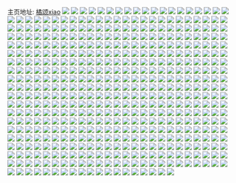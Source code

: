 主页地址: [橘颂xiao](https://weibo.com/u/1748708812) 
![](https://wx4.sinaimg.cn/mw2000/683b2dccly1gr0gmx60f4j21491zkkjn.jpg) 
![](https://wx4.sinaimg.cn/mw2000/683b2dccly1gr0gmvuzfcj21o02you0y.jpg) 
![](https://wx4.sinaimg.cn/mw2000/683b2dccly1gqw006yfmtj22c0340x6t.jpg) 
![](https://wx4.sinaimg.cn/mw2000/001Ulp2Qly1gqw009lqlcj62c03407wi02.jpg) 
![](https://wx4.sinaimg.cn/mw2000/683b2dccly1gqw008lvnvj23402c0000.jpg) 
![](https://wx4.sinaimg.cn/mw2000/683b2dccly1gqw00dnrx7j22c0340x6p.jpg) 
![](https://wx4.sinaimg.cn/mw2000/683b2dccly1gqw00bigsoj22c0340kjn.jpg) 
![](https://wx4.sinaimg.cn/mw2000/683b2dccly1gqw00fbdkvj22c0340x6q.jpg) 
![](https://wx4.sinaimg.cn/mw2000/683b2dccly1gqw00j32ksj21o02yo4qx.jpg) 
![](https://wx4.sinaimg.cn/mw2000/001Ulp2Qly1gqw00kq65hj62c0340npd02.jpg) 
![](https://wx4.sinaimg.cn/mw2000/001Ulp2Qly1gqw005c9hyj62c03404qs02.jpg) 
![](https://wx4.sinaimg.cn/mw2000/683b2dccly1gqtnwzva0fj22c0340qv7.jpg) 
![](https://wx4.sinaimg.cn/mw2000/683b2dccly1gqtnx3mmzlj22c035nnpf.jpg) 
![](https://wx4.sinaimg.cn/mw2000/683b2dccly1gqscuy91nvj22c0340kjn.jpg) 
![](https://wx4.sinaimg.cn/mw2000/683b2dccly1gqscuzjay6j22c0340npf.jpg) 
![](https://wx4.sinaimg.cn/mw2000/683b2dccly1gqscv137mdj22c03401l0.jpg) 
![](https://wx4.sinaimg.cn/mw2000/683b2dccly1gqscv30hhjj22c0340kjo.jpg) 
![](https://wx4.sinaimg.cn/mw2000/683b2dccly1gqnx38sm27j22c03401l1.jpg) 
![](https://wx4.sinaimg.cn/mw2000/683b2dccly1gqnx3a2wphj22c0340qv6.jpg) 
![](https://wx4.sinaimg.cn/mw2000/683b2dccly1gqnx3d6t2gj22c0340nph.jpg) 
![](https://wx4.sinaimg.cn/mw2000/683b2dccly1gqnx368bswj22c0340qv5.jpg) 
![](https://wx4.sinaimg.cn/mw2000/683b2dccly1gqmcnku25uj22c03404qr.jpg) 
![](https://wx4.sinaimg.cn/mw2000/683b2dccly1gqmcnlu1y5j22c0340qv7.jpg) 
![](https://wx4.sinaimg.cn/mw2000/683b2dccly1gqmcnn053uj22c03401l0.jpg) 
![](https://wx4.sinaimg.cn/mw2000/683b2dccly1gqmcnivrdgj22a0340hdv.jpg) 
![](https://wx4.sinaimg.cn/mw2000/683b2dccly1gql71gzi3nj22c0340qv8.jpg) 
![](https://wx4.sinaimg.cn/mw2000/683b2dccly1gql71iauqhj22c0340u10.jpg) 
![](https://wx4.sinaimg.cn/mw2000/683b2dccly1gql71kybuhj20u01hcb2a.jpg) 
![](https://wx4.sinaimg.cn/mw2000/683b2dccly1gqkar1hmn0j22c0367npf.jpg) 
![](https://wx4.sinaimg.cn/mw2000/683b2dccly1gqkar2naxgj22c0340b2b.jpg) 
![](https://wx4.sinaimg.cn/mw2000/683b2dccly1gqkar6q8btj22c03401l0.jpg) 
![](https://wx4.sinaimg.cn/mw2000/683b2dccly1gqk7aimgdqj22c0340hdv.jpg) 
![](https://wx4.sinaimg.cn/mw2000/683b2dccly1gq674lm140j22c03404qs.jpg) 
![](https://wx4.sinaimg.cn/mw2000/683b2dccly1gq674izscpj22c0340x6s.jpg) 
![](https://wx4.sinaimg.cn/mw2000/683b2dccly1gq49qnpgcij22c03404qr.jpg) 
![](https://wx4.sinaimg.cn/mw2000/683b2dccly1gq49qp0w36j22c0340npe.jpg) 
![](https://wx4.sinaimg.cn/mw2000/683b2dccly1gq49qsacx2j23402c0x6p.jpg) 
![](https://wx4.sinaimg.cn/mw2000/683b2dccly1gq49qub87aj23402c04qp.jpg) 
![](https://wx4.sinaimg.cn/mw2000/683b2dccly1gq49qq65jij23402c04qq.jpg) 
![](https://wx4.sinaimg.cn/mw2000/683b2dccly1gq49qwfo0gj22c0340u0y.jpg) 
![](https://wx4.sinaimg.cn/mw2000/683b2dccly1gq49qy0433j22c03401kz.jpg) 
![](https://wx4.sinaimg.cn/mw2000/683b2dccly1gq49qz6p6pj22c0340b2b.jpg) 
![](https://wx4.sinaimg.cn/mw2000/683b2dccly1gq49r06511j22c0340b29.jpg) 
![](https://wx4.sinaimg.cn/mw2000/683b2dccly1gpzak3mzkxj23402c0b2a.jpg) 
![](https://wx4.sinaimg.cn/mw2000/683b2dccly1gpzajlzsuuj22c03407wi.jpg) 
![](https://wx4.sinaimg.cn/mw2000/683b2dccly1gpzajq8o0nj22c0340npe.jpg) 
![](https://wx4.sinaimg.cn/mw2000/683b2dccly1gpzajr87uvj23402c0qv5.jpg) 
![](https://wx4.sinaimg.cn/mw2000/683b2dccly1gpzajtd8mhj22c0340b2b.jpg) 
![](https://wx4.sinaimg.cn/mw2000/683b2dccly1gpzajuz62zj23402c0e81.jpg) 
![](https://wx4.sinaimg.cn/mw2000/683b2dccly1gpyhsjeivnj20zk1bedoq.jpg) 
![](https://wx4.sinaimg.cn/mw2000/683b2dccly1gpyhskvacoj20zo1rf7wj.jpg) 
![](https://wx4.sinaimg.cn/mw2000/683b2dccly1gpyhsmwau1j21491zk1l0.jpg) 
![](https://wx4.sinaimg.cn/mw2000/683b2dccly1gpva4wt4x7j21ho1zke84.jpg) 
![](https://wx4.sinaimg.cn/mw2000/683b2dccly1gpva4zfvo2j21ho1zke84.jpg) 
![](https://wx4.sinaimg.cn/mw2000/683b2dccly1gpva50tevnj21hn1zk4qs.jpg) 
![](https://wx4.sinaimg.cn/mw2000/683b2dccly1gpva4v2gvij21o02you15.jpg) 
![](https://wx4.sinaimg.cn/mw2000/683b2dccly1gpva54ue3wj22c03407wj.jpg) 
![](https://wx4.sinaimg.cn/mw2000/683b2dccly1gpva57zyupj22802yox6s.jpg) 
![](https://wx4.sinaimg.cn/mw2000/683b2dccly1gpv5ie6l75j23402c0e81.jpg) 
![](https://wx4.sinaimg.cn/mw2000/683b2dccly1gpv5ig5ps0j23402c0qv5.jpg) 
![](https://wx4.sinaimg.cn/mw2000/683b2dccly1gpv5id7lpjj22c0340e82.jpg) 
![](https://wx4.sinaimg.cn/mw2000/683b2dccly1gpv5iib4k7j23402c0b29.jpg) 
![](https://wx4.sinaimg.cn/mw2000/683b2dccly1gpv5iltkkpj23402c07wi.jpg) 
![](https://wx4.sinaimg.cn/mw2000/683b2dccly1gpv5inw9d6j23402c04qp.jpg) 
![](https://wx4.sinaimg.cn/mw2000/683b2dccly1gpv5iqf4nsj21491zke84.jpg) 
![](https://wx4.sinaimg.cn/mw2000/683b2dccly1gpv5isxjdaj20zo1rfu0y.jpg) 
![](https://wx4.sinaimg.cn/mw2000/683b2dccly1gpv5itzg0yj22c0340kjl.jpg) 
![](https://wx4.sinaimg.cn/mw2000/683b2dccly1gpsqsydqxyj22c0340e82.jpg) 
![](https://wx4.sinaimg.cn/mw2000/683b2dccly1gpsqsx7wmgj22c0340b2a.jpg) 
![](https://wx4.sinaimg.cn/mw2000/683b2dccly1gpsqt063b9j22c0340qv6.jpg) 
![](https://wx4.sinaimg.cn/mw2000/683b2dccly1gpsqt18jufj22c0340hdu.jpg) 
![](https://wx4.sinaimg.cn/mw2000/683b2dccly1gpsqt2uhyzj22c0340qv6.jpg) 
![](https://wx4.sinaimg.cn/mw2000/683b2dccly1gpsqt3uw9tj22c0340kjl.jpg) 
![](https://wx4.sinaimg.cn/mw2000/683b2dccly1gpntdz7gtgj213u0tukjl.jpg) 
![](https://wx4.sinaimg.cn/mw2000/683b2dccly1gpntdsrfpvj20mi0u04qp.jpg) 
![](https://wx4.sinaimg.cn/mw2000/683b2dccly1gpntdvq2yrj22c0340x6q.jpg) 
![](https://wx4.sinaimg.cn/mw2000/683b2dccly1gplsl4zejqj22c0340u0x.jpg) 
![](https://wx4.sinaimg.cn/mw2000/683b2dccly1gplslbfhpbj22c03404qq.jpg) 
![](https://wx4.sinaimg.cn/mw2000/683b2dccly1gplsl5ssr8j22c0340e83.jpg) 
![](https://wx4.sinaimg.cn/mw2000/683b2dccly1gplsl7v6i0j22c0340npe.jpg) 
![](https://wx4.sinaimg.cn/mw2000/683b2dccly1gplsm5i115j20mi0u07wh.jpg) 
![](https://wx4.sinaimg.cn/mw2000/683b2dccly1gplslnnlqij21ho1zkx6s.jpg) 
![](https://wx4.sinaimg.cn/mw2000/683b2dccly1gpjpmuj3wdj21hn1zknpg.jpg) 
![](https://wx4.sinaimg.cn/mw2000/683b2dccly1gpjpmvulr9j22c03401ky.jpg) 
![](https://wx4.sinaimg.cn/mw2000/683b2dccly1gpjpmraa6bj22c0340x6p.jpg) 
![](https://wx4.sinaimg.cn/mw2000/683b2dccly1gpjpmwu61yj22c03404qq.jpg) 
![](https://wx4.sinaimg.cn/mw2000/683b2dccly1gpjpmxkoj4j22c0340u0x.jpg) 
![](https://wx4.sinaimg.cn/mw2000/683b2dccly1gpbivulylsj21zk1hob29.jpg) 
![](https://wx4.sinaimg.cn/mw2000/683b2dccly1gpbivvtky3j23402c0e84.jpg) 
![](https://wx4.sinaimg.cn/mw2000/683b2dccly1gpbivwuvazj229i340npe.jpg) 
![](https://wx4.sinaimg.cn/mw2000/683b2dccly1gpbivym0yyj22bz2ojhdu.jpg) 
![](https://wx4.sinaimg.cn/mw2000/683b2dccly1gpbivzrn36j23402c0e81.jpg) 
![](https://wx4.sinaimg.cn/mw2000/683b2dccly1gpbivu4gn0j21hm1r21l0.jpg) 
![](https://wx4.sinaimg.cn/mw2000/683b2dccly1gp7wcphnfwj23402c01ky.jpg) 
![](https://wx4.sinaimg.cn/mw2000/683b2dccly1gp6w6acnlcj22c03401kz.jpg) 
![](https://wx4.sinaimg.cn/mw2000/683b2dccly1gp6w6d6h3yj23402c0u0x.jpg) 
![](https://wx4.sinaimg.cn/mw2000/683b2dccly1gp6w6imdgnj22c03407wj.jpg) 
![](https://wx4.sinaimg.cn/mw2000/683b2dccly1gp5wck11acj22yo2801la.jpg) 
![](https://wx4.sinaimg.cn/mw2000/683b2dccly1gp5weuy5noj22c0340b29.jpg) 
![](https://wx4.sinaimg.cn/mw2000/683b2dccly1gp5wezqoqyj22yo280npn.jpg) 
![](https://wx4.sinaimg.cn/mw2000/683b2dccly1gp29apzxk7j22c02viu0z.jpg) 
![](https://wx4.sinaimg.cn/mw2000/683b2dccly1gp29asueahj21hn1oq1l0.jpg) 
![](https://wx4.sinaimg.cn/mw2000/683b2dccly1gp29aw853bj21hn1zkkjo.jpg) 
![](https://wx4.sinaimg.cn/mw2000/683b2dccly1gp29axla66j22c0340hdw.jpg) 
![](https://wx4.sinaimg.cn/mw2000/683b2dccly1gp29az56clj23402c0hdw.jpg) 
![](https://wx4.sinaimg.cn/mw2000/683b2dccly1gp29b12afvj21hn1zkhdx.jpg) 
![](https://wx4.sinaimg.cn/mw2000/683b2dccly1goysq71glxj21hn1zkkjo.jpg) 
![](https://wx4.sinaimg.cn/mw2000/683b2dccly1goysq8amyxj22c0340qv6.jpg) 
![](https://wx4.sinaimg.cn/mw2000/683b2dccly1goysqa6mv3j23402c0npd.jpg) 
![](https://wx4.sinaimg.cn/mw2000/683b2dccly1goysqclho0j23402c0b29.jpg) 
![](https://wx4.sinaimg.cn/mw2000/683b2dccly1goxpoo7ncqj23402c04qq.jpg) 
![](https://wx4.sinaimg.cn/mw2000/683b2dccly1goxposlgxtj22c03404qq.jpg) 
![](https://wx4.sinaimg.cn/mw2000/683b2dccly1goxpowp54vj22c03404qq.jpg) 
![](https://wx4.sinaimg.cn/mw2000/683b2dccly1goxpp2t8dtj233z2bz1ky.jpg) 
![](https://wx4.sinaimg.cn/mw2000/683b2dccly1gow4g8l7vwj22c0340e82.jpg) 
![](https://wx4.sinaimg.cn/mw2000/683b2dccly1gow4g9vkj9j22c03401kz.jpg) 
![](https://wx4.sinaimg.cn/mw2000/683b2dccly1gow4gb7ni8j22c03404qr.jpg) 
![](https://wx4.sinaimg.cn/mw2000/683b2dccly1gotzx76t1kj22c0340b2b.jpg) 
![](https://wx4.sinaimg.cn/mw2000/683b2dccly1gotzx8x4gij22c0340qv8.jpg) 
![](https://wx4.sinaimg.cn/mw2000/683b2dccly1gotzxhm03mj22c0340u0z.jpg) 
![](https://wx4.sinaimg.cn/mw2000/683b2dccly1gotzxg5w8mj22c0340b2b.jpg) 
![](https://wx4.sinaimg.cn/mw2000/683b2dccly1gotzxerzz5j22c03404qs.jpg) 
![](https://wx4.sinaimg.cn/mw2000/683b2dccly1gotzxae15nj22c03401l0.jpg) 
![](https://wx4.sinaimg.cn/mw2000/683b2dccly1gotzxcg44mj22c03407wk.jpg) 
![](https://wx4.sinaimg.cn/mw2000/683b2dccly1gosz2o5kzzj22c03404qr.jpg) 
![](https://wx4.sinaimg.cn/mw2000/683b2dccly1gosz2mvaiij22c03404qr.jpg) 
![](https://wx4.sinaimg.cn/mw2000/683b2dccly1gosz2qaam8j22c0340b2b.jpg) 
![](https://wx4.sinaimg.cn/mw2000/683b2dccly1gosz2rv5skj22c03407wj.jpg) 
![](https://wx4.sinaimg.cn/mw2000/683b2dccly1gosz2t7smnj22c03407wj.jpg) 
![](https://wx4.sinaimg.cn/mw2000/683b2dccly1gosz2uil98j22c0340b2b.jpg) 
![](https://wx4.sinaimg.cn/mw2000/683b2dccly1gorr0tvsbaj21hn1zkhdx.jpg) 
![](https://wx4.sinaimg.cn/mw2000/683b2dccly1gorr0hevuoj22c03404qt.jpg) 
![](https://wx4.sinaimg.cn/mw2000/683b2dccly1gorr0itzywj20mi0u01kx.jpg) 
![](https://wx4.sinaimg.cn/mw2000/683b2dccly1goro4eq08uj23402c01ky.jpg) 
![](https://wx4.sinaimg.cn/mw2000/683b2dccly1goqe52l1wrj22c03407wh.jpg) 
![](https://wx4.sinaimg.cn/mw2000/683b2dccly1goqe54ghf1j22c0340e81.jpg) 
![](https://wx4.sinaimg.cn/mw2000/683b2dccly1goqe56gbptj22c0340b29.jpg) 
![](https://wx4.sinaimg.cn/mw2000/683b2dccly1goq4r35fqbj22c03407wj.jpg) 
![](https://wx4.sinaimg.cn/mw2000/683b2dccly1goq4vjzt4pj22yo280kjv.jpg) 
![](https://wx4.sinaimg.cn/mw2000/683b2dccly1goo6t2d4s4j22c0340npf.jpg) 
![](https://wx4.sinaimg.cn/mw2000/683b2dccly1goo6t44jvaj22c03407wk.jpg) 
![](https://wx4.sinaimg.cn/mw2000/683b2dccly1goo6t0x84rj22c0340npf.jpg) 
![](https://wx4.sinaimg.cn/mw2000/683b2dccly1goluhcg00aj22c03401ky.jpg) 
![](https://wx4.sinaimg.cn/mw2000/683b2dccly1goluhe2729j22c0340x6p.jpg) 
![](https://wx4.sinaimg.cn/mw2000/683b2dccly1goluhf0oxlj22c0340qv5.jpg) 
![](https://wx4.sinaimg.cn/mw2000/683b2dccly1goluhhneprj22bz33zx6p.jpg) 
![](https://wx4.sinaimg.cn/mw2000/683b2dccly1goluhimbchj22c0340x6p.jpg) 
![](https://wx4.sinaimg.cn/mw2000/683b2dccly1goluj3vszij22c0340b2a.jpg) 
![](https://wx4.sinaimg.cn/mw2000/683b2dccgy1gokdv7ggo4j22c0340b2c.jpg) 
![](https://wx4.sinaimg.cn/mw2000/683b2dccgy1gokdw2ns7pj22c03401l0.jpg) 
![](https://wx4.sinaimg.cn/mw2000/683b2dccgy1gokd0e53nqj22c0340npe.jpg) 
![](https://wx4.sinaimg.cn/mw2000/683b2dccly1gojfjsvv5zj20u0140ahh.jpg) 
![](https://wx4.sinaimg.cn/mw2000/683b2dccly1gojfjne31tj21400u0127.jpg) 
![](https://wx4.sinaimg.cn/mw2000/683b2dccly1gojfjml1h0j21400u0wli.jpg) 
![](https://wx4.sinaimg.cn/mw2000/683b2dccly1gojfjoeex4j20u0140qdm.jpg) 
![](https://wx4.sinaimg.cn/mw2000/683b2dccly1gojfjpmanqj21400u0wkq.jpg) 
![](https://wx4.sinaimg.cn/mw2000/683b2dccly1gojfjs7grfj21400u0dvz.jpg) 
![](https://wx4.sinaimg.cn/mw2000/683b2dccly1goilfahj9ij22c0340e85.jpg) 
![](https://wx4.sinaimg.cn/mw2000/683b2dccly1goihfjvunzj21400u0gwr.jpg) 
![](https://wx4.sinaimg.cn/mw2000/683b2dccly1goihfipx23j20u0140doa.jpg) 
![](https://wx4.sinaimg.cn/mw2000/683b2dccly1goihfgmxmyj20u01407hm.jpg) 
![](https://wx4.sinaimg.cn/mw2000/683b2dccly1goihfhzou4j20u0140125.jpg) 
![](https://wx4.sinaimg.cn/mw2000/683b2dccly1goihff7mj7j20u0140gs2.jpg) 
![](https://wx4.sinaimg.cn/mw2000/683b2dccly1goihfkpbf6j20u0140wld.jpg) 
![](https://wx4.sinaimg.cn/mw2000/683b2dccly1gohasitvrkj22c03407wj.jpg) 
![](https://wx4.sinaimg.cn/mw2000/683b2dccly1gogdxtt4qhj22802yonpm.jpg) 
![](https://wx4.sinaimg.cn/mw2000/683b2dccly1gogdxyiyodj22802yo1l7.jpg) 
![](https://wx4.sinaimg.cn/mw2000/683b2dccly1gogdy1crzcj22802yo7wr.jpg) 
![](https://wx4.sinaimg.cn/mw2000/683b2dccly1godya2gjp0j233z2bzx6p.jpg) 
![](https://wx4.sinaimg.cn/mw2000/683b2dccly1gocse3pycgj23402c01l0.jpg) 
![](https://wx4.sinaimg.cn/mw2000/683b2dccly1gocse0u90vj22c03407wj.jpg) 
![](https://wx4.sinaimg.cn/mw2000/683b2dccly1goclwswwxvj20u0140dst.jpg) 
![](https://wx4.sinaimg.cn/mw2000/683b2dccly1goclws23z7j21400u0aoe.jpg) 
![](https://wx4.sinaimg.cn/mw2000/683b2dccly1gob3jiph4lj21hn1zku10.jpg) 
![](https://wx4.sinaimg.cn/mw2000/683b2dccly1gob3jno4gwj21hn1zkx6s.jpg) 
![](https://wx4.sinaimg.cn/mw2000/683b2dccly1gob3jlg9i1j21zk1hnkjp.jpg) 
![](https://wx4.sinaimg.cn/mw2000/683b2dccly1goa3ya5qbfj20zo2561kx.jpg) 
![](https://wx4.sinaimg.cn/mw2000/683b2dccly1goa3zoj860j22c03407wi.jpg) 
![](https://wx4.sinaimg.cn/mw2000/683b2dccly1go9ega2wdbj23402c0u0x.jpg) 
![](https://wx4.sinaimg.cn/mw2000/683b2dccly1go8xceesv6j20zo256wl9.jpg) 
![](https://wx4.sinaimg.cn/mw2000/683b2dccly1go8xce61knj20zo256e1r.jpg) 
![](https://wx4.sinaimg.cn/mw2000/683b2dccly1go83pbbftkj22c03407wk.jpg) 
![](https://wx4.sinaimg.cn/mw2000/683b2dccly1go83pcmoxcj22c0340b2b.jpg) 
![](https://wx4.sinaimg.cn/mw2000/683b2dccly1go83pdfdyaj22c03401ky.jpg) 
![](https://wx4.sinaimg.cn/mw2000/683b2dccly1go83pfbmxnj23402c0kjl.jpg) 
![](https://wx4.sinaimg.cn/mw2000/683b2dccly1go70wbdutqj22c03407wj.jpg) 
![](https://wx4.sinaimg.cn/mw2000/683b2dccly1go70w9mhkzj22c0340b2b.jpg) 
![](https://wx4.sinaimg.cn/mw2000/683b2dccly1go70wd9b7ej22c03407wj.jpg) 
![](https://wx4.sinaimg.cn/mw2000/683b2dccly1go70wez8rzj22c03407wj.jpg) 
![](https://wx4.sinaimg.cn/mw2000/683b2dccly1go70wgaaruj22c03404qr.jpg) 
![](https://wx4.sinaimg.cn/mw2000/683b2dccly1go6n2vkhhbj20zo1bkhdu.jpg) 
![](https://wx4.sinaimg.cn/mw2000/683b2dccly1go6n2utazij20zo1bkhdu.jpg) 
![](https://wx4.sinaimg.cn/mw2000/683b2dccly1go6n2wiyhyj20zo1bke82.jpg) 
![](https://wx4.sinaimg.cn/mw2000/683b2dccly1go4py5cbw3j23402c0npd.jpg) 
![](https://wx4.sinaimg.cn/mw2000/683b2dccly1go4py35ivej233y2by1ky.jpg) 
![](https://wx4.sinaimg.cn/mw2000/683b2dccly1go4py75h21j233z2bz7wh.jpg) 
![](https://wx4.sinaimg.cn/mw2000/683b2dccly1go4pyblep0j23402c07wi.jpg) 
![](https://wx4.sinaimg.cn/mw2000/683b2dccly1go45if0h3pj22c03401ge.jpg) 
![](https://wx4.sinaimg.cn/mw2000/683b2dccly1go34r7wa50j22c0340e84.jpg) 
![](https://wx4.sinaimg.cn/mw2000/683b2dccly1go34qz1k0pj22c0340u0z.jpg) 
![](https://wx4.sinaimg.cn/mw2000/683b2dccly1go34rcazobj22c0340e84.jpg) 
![](https://wx4.sinaimg.cn/mw2000/683b2dccly1go34rewiqbj22c03407wk.jpg) 
![](https://wx4.sinaimg.cn/mw2000/683b2dccly1go0wgz2g8gj22c0340x6p.jpg) 
![](https://wx4.sinaimg.cn/mw2000/683b2dccly1go0wh1kd7pj22c03401ky.jpg) 
![](https://wx4.sinaimg.cn/mw2000/683b2dccly1go0wh2txq2j22c0340kjm.jpg) 
![](https://wx4.sinaimg.cn/mw2000/683b2dccly1go0wh40txdj22c03407wi.jpg) 
![](https://wx4.sinaimg.cn/mw2000/683b2dccly1go0wh0ded2j22c0340kjm.jpg) 
![](https://wx4.sinaimg.cn/mw2000/683b2dccly1go0wh55txbj22c0340hdu.jpg) 
![](https://wx4.sinaimg.cn/mw2000/683b2dccly1go0wh6ciynj22c0340b2a.jpg) 
![](https://wx4.sinaimg.cn/mw2000/683b2dccly1go0wh79w0fj22c0340x6p.jpg) 
![](https://wx4.sinaimg.cn/mw2000/683b2dccly1go0wh89vbhj22c0340x6p.jpg) 
![](https://wx4.sinaimg.cn/mw2000/683b2dccly1go0rkrevvaj22yo280b2j.jpg) 
![](https://wx4.sinaimg.cn/mw2000/683b2dccly1go0rksqmaij23402c0npd.jpg) 
![](https://wx4.sinaimg.cn/mw2000/683b2dccly1gnyfjidkpjj20zo1blb2a.jpg) 
![](https://wx4.sinaimg.cn/mw2000/683b2dccly1gnyfjkz6bnj22c03404qs.jpg) 
![](https://wx4.sinaimg.cn/mw2000/683b2dccly1gnyfjgenv2j22c0340x6r.jpg) 
![](https://wx4.sinaimg.cn/mw2000/683b2dccly1gnxd4pzfwbj22c0340u0z.jpg) 
![](https://wx4.sinaimg.cn/mw2000/683b2dccly1gnxd4refdwj22c0340e83.jpg) 
![](https://wx4.sinaimg.cn/mw2000/683b2dccly1gnxd4twazuj22c0340x6r.jpg) 
![](https://wx4.sinaimg.cn/mw2000/683b2dccly1gnxd4vrpq3j22c0340npf.jpg) 
![](https://wx4.sinaimg.cn/mw2000/683b2dccly1gnxd4ol50kj22c0340u0z.jpg) 
![](https://wx4.sinaimg.cn/mw2000/683b2dccly1gnxd4xodivj22c0340b2c.jpg) 
![](https://wx4.sinaimg.cn/mw2000/683b2dccly1gnhgbzqnynj20zo256hdy.jpg) 
![](https://wx4.sinaimg.cn/mw2000/683b2dccly1gnhbmifsl5j22c0340e82.jpg) 
![](https://wx4.sinaimg.cn/mw2000/683b2dccly1gnhbmlok40j22c03401kz.jpg) 
![](https://wx4.sinaimg.cn/mw2000/683b2dccly1gn8hf8yqr8j22ao328nph.jpg) 
![](https://wx4.sinaimg.cn/mw2000/683b2dccly1gn2on17r4dj21400u01kx.jpg) 
![](https://wx4.sinaimg.cn/mw2000/683b2dccly1gmwv6xzbqsj22yo280x6z.jpg) 
![](https://wx4.sinaimg.cn/mw2000/683b2dccly1gmwopicmjfj22c03401l0.jpg) 
![](https://wx4.sinaimg.cn/mw2000/683b2dccly1gmpoud6nblj22c0340u0y.jpg) 
![](https://wx4.sinaimg.cn/mw2000/683b2dccly1gmm8liqqi7j22802yoe8a.jpg) 
![](https://wx4.sinaimg.cn/mw2000/683b2dccly1gmm8le6rgmj22802yo4qy.jpg) 
![](https://wx4.sinaimg.cn/mw2000/683b2dccly1gmlydrvurnj233z2bz1ky.jpg) 
![](https://wx4.sinaimg.cn/mw2000/683b2dccly1gmlyep99nlj22yo280he3.jpg) 
![](https://wx4.sinaimg.cn/mw2000/683b2dccly1gmjw0eu7nsj21hn1zknph.jpg) 
![](https://wx4.sinaimg.cn/mw2000/683b2dccly1gmjw0cwdv0j21hn1zkqv9.jpg) 
![](https://wx4.sinaimg.cn/mw2000/683b2dccly1gmjw0gw3qbj21hn1zk1l2.jpg) 
![](https://wx4.sinaimg.cn/mw2000/683b2dccly1gmjw0jcsgnj21hn1zk7wm.jpg) 
![](https://wx4.sinaimg.cn/mw2000/683b2dccly1gmikoi3kx1j22c0340qv5.jpg) 
![](https://wx4.sinaimg.cn/mw2000/683b2dccly1gmikokqopfj22c0340kjl.jpg) 
![](https://wx4.sinaimg.cn/mw2000/683b2dccly1gmikomoiohj22c0340npd.jpg) 
![](https://wx4.sinaimg.cn/mw2000/683b2dccly1gmikooq7c0j22c0340kjl.jpg) 
![](https://wx4.sinaimg.cn/mw2000/683b2dccly1gmh70wapq3j23402c0b2b.jpg) 
![](https://wx4.sinaimg.cn/mw2000/683b2dccly1gmh70y4d2sj22c0340kjn.jpg) 
![](https://wx4.sinaimg.cn/mw2000/683b2dccly1gmh7103f86j22c0340u0z.jpg) 
![](https://wx4.sinaimg.cn/mw2000/683b2dccly1gmh713krl6j23402c0u0z.jpg) 
![](https://wx4.sinaimg.cn/mw2000/683b2dccly1gmh714z6g0j23402c0kjm.jpg) 
![](https://wx4.sinaimg.cn/mw2000/683b2dccly1gmh719cmxzj23402c0qv6.jpg) 
![](https://wx4.sinaimg.cn/mw2000/683b2dccly1gmg0cd88udj22c03404qs.jpg) 
![](https://wx4.sinaimg.cn/mw2000/683b2dccly1gmg0cqwjdpj22c0340kjo.jpg) 
![](https://wx4.sinaimg.cn/mw2000/683b2dccly1gmg0dmnsxhj22c0340kjn.jpg) 
![](https://wx4.sinaimg.cn/mw2000/683b2dccly1gmg0dpktsrj23402c0qv5.jpg) 
![](https://wx4.sinaimg.cn/mw2000/683b2dccly1gmg0drm5b6j233z2bz1ky.jpg) 
![](https://wx4.sinaimg.cn/mw2000/683b2dccly1gmg0di4sw1j233y2byu0x.jpg) 
![](https://wx4.sinaimg.cn/mw2000/683b2dccly1gmbsi9u7xgj22c0340hdv.jpg) 
![](https://wx4.sinaimg.cn/mw2000/683b2dccly1gmbsibhchbj22c0340hdv.jpg) 
![](https://wx4.sinaimg.cn/mw2000/683b2dccly1gmbsicuwygj22c0340e83.jpg) 
![](https://wx4.sinaimg.cn/mw2000/683b2dccly1gm9r7yki1lj22c0340hdw.jpg) 
![](https://wx4.sinaimg.cn/mw2000/683b2dccly1gm9r80ssvqj22c0340e84.jpg) 
![](https://wx4.sinaimg.cn/mw2000/683b2dccly1gm9r82fgksj22c0340hdw.jpg) 
![](https://wx4.sinaimg.cn/mw2000/683b2dccly1gm9r854j1oj22c03407wk.jpg) 
![](https://wx4.sinaimg.cn/mw2000/683b2dccly1gm9r7x2yh0j22c0340hdw.jpg) 
![](https://wx4.sinaimg.cn/mw2000/683b2dccly1gm9r862m6xj21400u0k1p.jpg) 
![](https://wx4.sinaimg.cn/mw2000/683b2dccly1gm99w25c7lj22c024chdu.jpg) 
![](https://wx4.sinaimg.cn/mw2000/683b2dccly1gm99w3ut90j22c03407wk.jpg) 
![](https://wx4.sinaimg.cn/mw2000/683b2dccly1gm8g2z6mg7j22yo2807wt.jpg) 
![](https://wx4.sinaimg.cn/mw2000/683b2dccly1gm8g5bdixxj213u0tu1ky.jpg) 
![](https://wx4.sinaimg.cn/mw2000/683b2dccly1gm7btxalw5j20zk1bfqpx.jpg) 
![](https://wx4.sinaimg.cn/mw2000/683b2dccly1gm7bu1l27dj23402c0u10.jpg) 
![](https://wx4.sinaimg.cn/mw2000/683b2dccly1gm7bu4s04wj22c03407wj.jpg) 
![](https://wx4.sinaimg.cn/mw2000/683b2dccly1gm7bu72iy1j23402c0hdv.jpg) 
![](https://wx4.sinaimg.cn/mw2000/683b2dccly1gm733lyq6dj20u01404a4.jpg) 
![](https://wx4.sinaimg.cn/mw2000/683b2dccly1gm733l1b9tj21400u0wo1.jpg) 
![](https://wx4.sinaimg.cn/mw2000/683b2dccly1gm4hh27wqfj22802yo4qs.jpg) 
![](https://wx4.sinaimg.cn/mw2000/683b2dccly1gm4hh5w89jj22802yoe84.jpg) 
![](https://wx4.sinaimg.cn/mw2000/683b2dccly1gm4hhuynxvj23402c0b2b.jpg) 
![](https://wx4.sinaimg.cn/mw2000/683b2dccly1gm3su4165vj21x13404qq.jpg) 
![](https://wx4.sinaimg.cn/mw2000/683b2dccly1gm3su6sgouj22c0340npf.jpg) 
![](https://wx4.sinaimg.cn/mw2000/683b2dccly1gm23znzljij22802yoqvg.jpg) 
![](https://wx4.sinaimg.cn/mw2000/683b2dccly1gm23zsyluwj22802yoqvf.jpg) 
![](https://wx4.sinaimg.cn/mw2000/683b2dccly1gm25bwnrxej22802yoqvg.jpg) 
![](https://wx4.sinaimg.cn/mw2000/683b2dccly1gm25c141h4j22802yoe8c.jpg) 
![](https://wx4.sinaimg.cn/mw2000/683b2dccly1gm25c4o4poj22yo280he1.jpg) 
![](https://wx4.sinaimg.cn/mw2000/683b2dccly1gm23zk5u7oj22802yokjw.jpg) 
![](https://wx4.sinaimg.cn/mw2000/683b2dccly1gm25c9e5xej22802yohe4.jpg) 
![](https://wx4.sinaimg.cn/mw2000/683b2dccly1gm25br7bl5j22802yohe4.jpg) 
![](https://wx4.sinaimg.cn/mw2000/683b2dccly1gm25cb8vr8j22c0340u0z.jpg) 
![](https://wx4.sinaimg.cn/mw2000/683b2dccly1glz57kye79j22c0340e84.jpg) 
![](https://wx4.sinaimg.cn/mw2000/683b2dccly1glz57m44jhj23402c0u0y.jpg) 
![](https://wx4.sinaimg.cn/mw2000/683b2dccly1glxt86ydmej22c0340qv6.jpg) 
![](https://wx4.sinaimg.cn/mw2000/683b2dccly1glxt88ugzej22c0340x6q.jpg) 
![](https://wx4.sinaimg.cn/mw2000/683b2dccly1glxt8acg0fj22c0340u0y.jpg) 
![](https://wx4.sinaimg.cn/mw2000/683b2dccly1glxt8bjzcij22c0340u0y.jpg) 
![](https://wx4.sinaimg.cn/mw2000/683b2dccly1glxt8csahqj22c0340npe.jpg) 
![](https://wx4.sinaimg.cn/mw2000/683b2dccly1glxt85h18xj22c0340u0y.jpg) 
![](https://wx4.sinaimg.cn/mw2000/003dQCv3ly1glw9j97zy4j60ku14qgru02.jpg) 
![](https://wx4.sinaimg.cn/mw2000/683b2dccly1glhxy1k4dbj22c0340e82.jpg) 
![](https://wx4.sinaimg.cn/mw2000/683b2dccly1glhxy2qdj4j22c0340b2a.jpg) 
![](https://wx4.sinaimg.cn/mw2000/683b2dccly1glhxy44kbij22c0340x6q.jpg) 
![](https://wx4.sinaimg.cn/mw2000/683b2dccly1glhxy5urwlj22c0340npe.jpg) 
![](https://wx4.sinaimg.cn/mw2000/683b2dccly1glbldu4ozlj20zo0qrkjl.jpg) 
![](https://wx4.sinaimg.cn/mw2000/683b2dccly1glbldy9vraj22802yokju.jpg) 
![](https://wx4.sinaimg.cn/mw2000/683b2dccly1glble01shaj20zo0qrhdt.jpg) 
![](https://wx4.sinaimg.cn/mw2000/683b2dccly1glble1g9ofj22c03407wi.jpg) 
![](https://wx4.sinaimg.cn/mw2000/683b2dccly1gl9e776tqej22802yokju.jpg) 
![](https://wx4.sinaimg.cn/mw2000/683b2dccly1gl9e7ae9ggj22802yoe8a.jpg) 
![](https://wx4.sinaimg.cn/mw2000/683b2dccly1gl9e73dw9ij22yo2804qz.jpg) 
![](https://wx4.sinaimg.cn/mw2000/683b2dccly1gl9e7dgn1bj23402c01kz.jpg) 
![](https://wx4.sinaimg.cn/mw2000/683b2dccly1gl4rp4b6qoj22802yo1l9.jpg) 
![](https://wx4.sinaimg.cn/mw2000/683b2dccly1gl4rp8lwxwj22802yoe8d.jpg) 
![](https://wx4.sinaimg.cn/mw2000/683b2dccly1gl45nmt3b3j23402c0e84.jpg) 
![](https://wx4.sinaimg.cn/mw2000/683b2dccly1gl45nqlidyj23402c0b2d.jpg) 
![](https://wx4.sinaimg.cn/mw2000/683b2dccly1gl45ns8r2nj22c0340b2b.jpg) 
![](https://wx4.sinaimg.cn/mw2000/683b2dccly1gl33izoqkbj22802yox6x.jpg) 
![](https://wx4.sinaimg.cn/mw2000/683b2dccly1gl33iwyj9fj22802yob2i.jpg) 
![](https://wx4.sinaimg.cn/mw2000/683b2dccly1gkzx634le4j20u01hc1kx.jpg) 
![](https://wx4.sinaimg.cn/mw2000/683b2dccly1gkz945pet3j21hn1zku11.jpg) 
![](https://wx4.sinaimg.cn/mw2000/683b2dccly1gkz9489ofyj21gx1zk1l1.jpg) 
![](https://wx4.sinaimg.cn/mw2000/683b2dccly1gkxsgs4llzj23282aohdu.jpg) 
![](https://wx4.sinaimg.cn/mw2000/683b2dccly1gkxsgt6qkej23282aob2a.jpg) 
![](https://wx4.sinaimg.cn/mw2000/683b2dccly1gkx1dnzz26j21ho1zknph.jpg) 
![](https://wx4.sinaimg.cn/mw2000/683b2dccly1gkx1dqsx7dj22802you17.jpg) 
![](https://wx4.sinaimg.cn/mw2000/683b2dccly1gkx1dto4vhj23402c0qv9.jpg) 
![](https://wx4.sinaimg.cn/mw2000/683b2dccly1gkx17kyf7cj22c03401l0.jpg) 
![](https://wx4.sinaimg.cn/mw2000/683b2dccly1gkx17of29oj22c03407wk.jpg) 
![](https://wx4.sinaimg.cn/mw2000/683b2dccly1gkx17ifsw5j22c0340u0z.jpg) 
![](https://wx4.sinaimg.cn/mw2000/683b2dccly1gkx17py896j22c0340e84.jpg) 
![](https://wx4.sinaimg.cn/mw2000/683b2dccly1gkx17rluwlj22c03407wk.jpg) 
![](https://wx4.sinaimg.cn/mw2000/683b2dccly1gkx17t7mszj22c03407wk.jpg) 
![](https://wx4.sinaimg.cn/mw2000/683b2dccly1gktp1iur40j23402c01kx.jpg) 
![](https://wx4.sinaimg.cn/mw2000/683b2dccly1gktp1kxo8fj23402c0qv5.jpg) 
![](https://wx4.sinaimg.cn/mw2000/683b2dccly1gktp1n0i45j23402c0u0x.jpg) 
![](https://wx4.sinaimg.cn/mw2000/683b2dccly1gktp1h5fwoj21ho1zk7wl.jpg) 
![](https://wx4.sinaimg.cn/mw2000/683b2dccly1gkr5xqnwqpj21400u0kjl.jpg) 
![](https://wx4.sinaimg.cn/mw2000/683b2dccly1gkr5xpj3dmj23402c0e85.jpg) 
![](https://wx4.sinaimg.cn/mw2000/683b2dccly1gkr5xuzwbzj22802yob2m.jpg) 
![](https://wx4.sinaimg.cn/mw2000/683b2dccly1gkr5ym8xh1j20u00mi7uy.jpg) 
![](https://wx4.sinaimg.cn/mw2000/683b2dccly1gkpyxugcn3j22c0340x6q.jpg) 
![](https://wx4.sinaimg.cn/mw2000/683b2dccly1gkpyxw8efyj22c03401kz.jpg) 
![](https://wx4.sinaimg.cn/mw2000/683b2dccly1gkpyxxvhclj22c03407wj.jpg) 
![](https://wx4.sinaimg.cn/mw2000/683b2dccly1gkpyxzeg8gj22c0340npe.jpg) 
![](https://wx4.sinaimg.cn/mw2000/683b2dccly1gkpyy13i4jj22c03407wj.jpg) 
![](https://wx4.sinaimg.cn/mw2000/683b2dccly1gkpyy8wqjhj22c0340x6q.jpg) 
![](https://wx4.sinaimg.cn/mw2000/683b2dccly1gkovu7ocwnj22ao328kjl.jpg) 
![](https://wx4.sinaimg.cn/mw2000/683b2dccly1gkovu6tf87j22ao328kjl.jpg) 
![](https://wx4.sinaimg.cn/mw2000/683b2dccly1gklon4sq4qj23282aoqv7.jpg) 
![](https://wx4.sinaimg.cn/mw2000/683b2dccly1gklon6i1dqj23282aoe82.jpg) 
![](https://wx4.sinaimg.cn/mw2000/683b2dccly1gklon7pl84j23282aonpe.jpg) 
![](https://wx4.sinaimg.cn/mw2000/683b2dccly1gklon8utj7j23282aokjm.jpg) 
![](https://wx4.sinaimg.cn/mw2000/683b2dccly1gklon9xcosj22ao328e82.jpg) 
![](https://wx4.sinaimg.cn/mw2000/683b2dccly1gklonb9ch1j23282ao7wj.jpg) 
![](https://wx4.sinaimg.cn/mw2000/683b2dccly1gkiqdeybnbj20u0140wlb.jpg) 
![](https://wx4.sinaimg.cn/mw2000/683b2dccly1gkgsa7db4uj21w02ionpe.jpg) 
![](https://wx4.sinaimg.cn/mw2000/683b2dccly1gkgsa8qbqaj21w02iox6q.jpg) 
![](https://wx4.sinaimg.cn/mw2000/683b2dccly1gkgsa9y5nqj21w02io1kz.jpg) 
![](https://wx4.sinaimg.cn/mw2000/683b2dccly1gkgsac6pt1j21w02io4qr.jpg) 
![](https://wx4.sinaimg.cn/mw2000/683b2dccly1gkgsaem1b2j21w02ionpf.jpg) 
![](https://wx4.sinaimg.cn/mw2000/683b2dccly1gkgsafymm4j21w02iox6q.jpg) 
![](https://wx4.sinaimg.cn/mw2000/683b2dccly1gkgsaszosmj20u0140gpi.jpg) 
![](https://wx4.sinaimg.cn/mw2000/683b2dccly1gkgsani98ej20u0140gq4.jpg) 
![](https://wx4.sinaimg.cn/mw2000/683b2dccly1gkgsak6hinj23282aohdu.jpg) 
![](https://wx4.sinaimg.cn/mw2000/683b2dccly1gkenkoz9tvj22ao328npe.jpg) 
![](https://wx4.sinaimg.cn/mw2000/683b2dccly1gkenkqdalrj22ao328e82.jpg) 
![](https://wx4.sinaimg.cn/mw2000/683b2dccly1gkenkqyrzuj21hc0pp1ef.jpg) 
![](https://wx4.sinaimg.cn/mw2000/683b2dccly1gkbd7iivglj22io1w0kjm.jpg) 
![](https://wx4.sinaimg.cn/mw2000/683b2dccly1gk9x6zfb3uj21hc1z4e82.jpg) 
![](https://wx4.sinaimg.cn/mw2000/683b2dccly1gk9x70hqyjj21hc1z4e83.jpg) 
![](https://wx4.sinaimg.cn/mw2000/683b2dccly1gk9x71lry6j21hc1z4hdu.jpg) 
![](https://wx4.sinaimg.cn/mw2000/683b2dccly1gk9x72luo5j21hc1z4e83.jpg) 
![](https://wx4.sinaimg.cn/mw2000/683b2dccly1gk9tehovpsj23282aob2a.jpg) 
![](https://wx4.sinaimg.cn/mw2000/683b2dccly1gk9tekhp11j23282aox6p.jpg) 
![](https://wx4.sinaimg.cn/mw2000/683b2dccly1gk9teimibcj22ao328npe.jpg) 
![](https://wx4.sinaimg.cn/mw2000/683b2dccly1gk9tejq1t2j23282aoqv7.jpg) 
![](https://wx4.sinaimg.cn/mw2000/683b2dccly1gk8wzq3tfqj23282aonpd.jpg) 
![](https://wx4.sinaimg.cn/mw2000/683b2dccly1gk8p654ga4j21hc0u0125.jpg) 
![](https://wx4.sinaimg.cn/mw2000/683b2dccly1gk8p65xsk1j21400u00zo.jpg) 
![](https://wx4.sinaimg.cn/mw2000/683b2dccly1gk8p66kn5zj21400u078z.jpg) 
![](https://wx4.sinaimg.cn/mw2000/683b2dccly1gk70ty5wckj20u0140n1s.jpg) 
![](https://wx4.sinaimg.cn/mw2000/683b2dccly1gk70tzj0kqj20u01400zk.jpg) 
![](https://wx4.sinaimg.cn/mw2000/683b2dccly1gk70ujh66uj20u01400w6.jpg) 
![](https://wx4.sinaimg.cn/mw2000/683b2dccly1gk5difazl0j22io1w04qr.jpg) 
![](https://wx4.sinaimg.cn/mw2000/683b2dccly1gk5dihc4ivj22io1w04qr.jpg) 
![](https://wx4.sinaimg.cn/mw2000/683b2dccly1gk314bgxp1j23282aokjm.jpg) 
![](https://wx4.sinaimg.cn/mw2000/683b2dccly1gk1gvobu5vj23282aob2a.jpg) 
![](https://wx4.sinaimg.cn/mw2000/683b2dccly1gk1gvn5kltj22ao328qv6.jpg) 
![](https://wx4.sinaimg.cn/mw2000/683b2dccly1gk1cijg0gtj23282aob2b.jpg) 
![](https://wx4.sinaimg.cn/mw2000/683b2dccly1gk1cil3x8lj23k02o0hdz.jpg) 
![](https://wx4.sinaimg.cn/mw2000/683b2dccly1gk0pxh3hc3j23282aou11.jpg) 
![](https://wx4.sinaimg.cn/mw2000/683b2dccly1gk0pxisirdj22ao328b2a.jpg) 
![](https://wx4.sinaimg.cn/mw2000/683b2dccly1gk0pxkovbgj22io1w0x6s.jpg) 
![](https://wx4.sinaimg.cn/mw2000/683b2dccly1gk0pxlhhx5j21400u0thf.jpg) 
![](https://wx4.sinaimg.cn/mw2000/683b2dccly1gjyirqzkbij23282ao1ky.jpg) 
![](https://wx4.sinaimg.cn/mw2000/683b2dccly1gjxy4aos1gj21w02ionpe.jpg) 
![](https://wx4.sinaimg.cn/mw2000/683b2dccly1gjxuvxru0bj23281tdkjl.jpg) 
![](https://wx4.sinaimg.cn/mw2000/683b2dccly1gjxuwx6luvj20u0140djz.jpg) 
![](https://wx4.sinaimg.cn/mw2000/683b2dccly1gjxd6o75mcj20u01hchcn.jpg) 
![](https://wx4.sinaimg.cn/mw2000/683b2dccly1gjvxmj8jrij21hc1z4hdt.jpg) 
![](https://wx4.sinaimg.cn/mw2000/683b2dccly1gjvxmkcxndj21hc1z47wi.jpg) 
![](https://wx4.sinaimg.cn/mw2000/683b2dccly1gjvxmlozkdj22ao328qv6.jpg) 
![](https://wx4.sinaimg.cn/mw2000/683b2dccly1gjurcsy3fsj20u0140tdi.jpg) 
![](https://wx4.sinaimg.cn/mw2000/683b2dccly1gjurcta0xsj20u0140q6o.jpg) 
![](https://wx4.sinaimg.cn/mw2000/683b2dccly1gjurctki72j20u0140q63.jpg) 
![](https://wx4.sinaimg.cn/mw2000/683b2dccly1gjtnssjeutj23282aox6q.jpg) 
![](https://wx4.sinaimg.cn/mw2000/683b2dccly1gjtnsug4nwj23282aonpf.jpg) 
![](https://wx4.sinaimg.cn/mw2000/683b2dccly1gjtnu0zdfvj21w02iou0y.jpg) 
![](https://wx4.sinaimg.cn/mw2000/683b2dccly1gjt7ri2dssj23282aokjl.jpg) 
![](https://wx4.sinaimg.cn/mw2000/683b2dccly1gjs5nssv3dj20u01hc7vu.jpg) 
![](https://wx4.sinaimg.cn/mw2000/683b2dccly1gjs5nt7t44j20u01hc1kx.jpg) 
![](https://wx4.sinaimg.cn/mw2000/683b2dccly1gjqbx7ybonj22ao328qv9.jpg) 
![](https://wx4.sinaimg.cn/mw2000/683b2dccly1gjqbyrwooej20u0140793.jpg) 
![](https://wx4.sinaimg.cn/mw2000/683b2dccly1gjqbxf9jk9j23282aohdv.jpg) 
![](https://wx4.sinaimg.cn/mw2000/683b2dccly1gjqbxfu200j20u0140dlo.jpg) 
![](https://wx4.sinaimg.cn/mw2000/683b2dccly1gjqbxgbo74j21400u0q8q.jpg) 
![](https://wx4.sinaimg.cn/mw2000/683b2dccly1gjqbxhq23pj23282aoe82.jpg) 
![](https://wx4.sinaimg.cn/mw2000/683b2dccly1gjpwjn31oqj23282aokjl.jpg) 
![](https://wx4.sinaimg.cn/mw2000/683b2dccly1gjp3mnr1jgj21400u045s.jpg) 
![](https://wx4.sinaimg.cn/mw2000/683b2dccly1gjp3mvc3rlj21400u0tfo.jpg) 
![](https://wx4.sinaimg.cn/mw2000/683b2dccly1gjjzqvjdpdj23282aox6q.jpg) 
![](https://wx4.sinaimg.cn/mw2000/683b2dccly1gjjzqxafhcj21hc1z4u0y.jpg) 
![](https://wx4.sinaimg.cn/mw2000/683b2dccly1gjjzqxrp5dj20qo0k0n0f.jpg) 
![](https://wx4.sinaimg.cn/mw2000/683b2dccly1gji8b5lvwzj23282aohdu.jpg) 
![](https://wx4.sinaimg.cn/mw2000/683b2dccly1gji8b6fzo9j20u01hc7wh.jpg) 
![](https://wx4.sinaimg.cn/mw2000/683b2dccly1gji34m3lgwj23282aokjm.jpg) 
![](https://wx4.sinaimg.cn/mw2000/683b2dccly1gji34orcq9j21w02io1l0.jpg) 
![](https://wx4.sinaimg.cn/mw2000/683b2dccly1gjgf6fle8nj20u01hc4qp.jpg) 
![](https://wx4.sinaimg.cn/mw2000/683b2dccly1gjgf6hg310j22io1w0kjo.jpg) 
![](https://wx4.sinaimg.cn/mw2000/683b2dccly1gjgf6iuyxqj21w02iox6q.jpg) 
![](https://wx4.sinaimg.cn/mw2000/683b2dccly1gjgf6k4ne9j21hc1z4qv6.jpg) 
![](https://wx4.sinaimg.cn/mw2000/683b2dccly1gjgf6l486rj21hc0u07wh.jpg) 
![](https://wx4.sinaimg.cn/mw2000/683b2dccly1gjgf6mjpjlj23282aoe83.jpg) 
![](https://wx4.sinaimg.cn/mw2000/683b2dccly1gjfevir11hj21hc1z4hdu.jpg) 
![](https://wx4.sinaimg.cn/mw2000/683b2dccly1gjfevjujqoj23282aoe82.jpg) 
![](https://wx4.sinaimg.cn/mw2000/683b2dccly1gje3i3y3xmj22ao328qv5.jpg) 
![](https://wx4.sinaimg.cn/mw2000/683b2dccly1gje3i4k8yaj21hc0u01kx.jpg) 
![](https://wx4.sinaimg.cn/mw2000/683b2dccly1gje3i58kquj22ao328b2a.jpg) 
![](https://wx4.sinaimg.cn/mw2000/683b2dccly1gje3i6pvc6j22ao328b2a.jpg) 
![](https://wx4.sinaimg.cn/mw2000/683b2dccly1gje3i7ec9xj21hc0u04qp.jpg) 
![](https://wx4.sinaimg.cn/mw2000/683b2dccly1gje3imy7eyj22ao3281kz.jpg) 
![](https://wx4.sinaimg.cn/mw2000/683b2dccly1gjccg5dkvgj22io1w0b2b.jpg) 
![](https://wx4.sinaimg.cn/mw2000/683b2dccly1gjccg6it9fj22io1w0qv7.jpg) 
![](https://wx4.sinaimg.cn/mw2000/683b2dccly1gjccg7pl7ij23282aoe83.jpg) 
![](https://wx4.sinaimg.cn/mw2000/683b2dccly1gjbuvuclk3j20u015ix6f.jpg) 
![](https://wx4.sinaimg.cn/mw2000/683b2dccly1gjbuvuyy7bj20u01hc4qp.jpg) 
![](https://wx4.sinaimg.cn/mw2000/683b2dccly1gjbuvy51yhj22o03k0kjq.jpg) 
![](https://wx4.sinaimg.cn/mw2000/683b2dccly1gjbuvzuhjdj22ao328qv9.jpg) 
![](https://wx4.sinaimg.cn/mw2000/683b2dccly1gjbuw0tqgwj22ao328qv6.jpg) 
![](https://wx4.sinaimg.cn/mw2000/683b2dccly1gjbuw40e4nj22ao328qv9.jpg) 
![](https://wx4.sinaimg.cn/mw2000/683b2dccly1gj4wmklmrfj21w02ionpf.jpg) 
![](https://wx4.sinaimg.cn/mw2000/683b2dccly1gj4wmmjb96j21w02ioqv7.jpg) 
![](https://wx4.sinaimg.cn/mw2000/683b2dccly1gj4wmnozjrj23282aou0y.jpg) 
![](https://wx4.sinaimg.cn/mw2000/683b2dccly1gj4wmpei4fj21w02iob2b.jpg) 
![](https://wx4.sinaimg.cn/mw2000/683b2dccly1gj4wmqquzoj21w02io7wk.jpg) 
![](https://wx4.sinaimg.cn/mw2000/683b2dccly1gj4wmrth83j21w02iohdv.jpg) 
![](https://wx4.sinaimg.cn/mw2000/683b2dccly1giznxsedlij21w02io1kz.jpg) 
![](https://wx4.sinaimg.cn/mw2000/683b2dccly1giznxuomk6j23282ao1kz.jpg) 
![](https://wx4.sinaimg.cn/mw2000/683b2dccly1giznxw0wfzj23282ao7wj.jpg) 
![](https://wx4.sinaimg.cn/mw2000/683b2dccly1giznxzas8fj23k02o0x6q.jpg) 
![](https://wx4.sinaimg.cn/mw2000/683b2dccly1gizny5t219j20u01hc4qp.jpg) 
![](https://wx4.sinaimg.cn/mw2000/683b2dccly1giznylxj06j21hc0u0e81.jpg) 
![](https://wx4.sinaimg.cn/mw2000/683b2dccly1gixehjvjr3j21400u0dku.jpg) 
![](https://wx4.sinaimg.cn/mw2000/683b2dccly1gixehotbcvj21400u0agr.jpg) 
![](https://wx4.sinaimg.cn/mw2000/683b2dccly1giwwuuc9hrj21hc0u0b29.jpg) 
![](https://wx4.sinaimg.cn/mw2000/683b2dccly1giwwuxegdlj22o03k0kjo.jpg) 
![](https://wx4.sinaimg.cn/mw2000/683b2dccly1giwdu8p4rrj23282ao1ky.jpg) 
![](https://wx4.sinaimg.cn/mw2000/683b2dccly1givq0reh60j21w02io7wj.jpg) 
![](https://wx4.sinaimg.cn/mw2000/683b2dccly1givq0s1ry9j21hc0u0e81.jpg) 
![](https://wx4.sinaimg.cn/mw2000/683b2dccly1givq0sggkyj20u01hc4qb.jpg) 
![](https://wx4.sinaimg.cn/mw2000/683b2dccly1givq0tj0d7j20u01hcb29.jpg) 
![](https://wx4.sinaimg.cn/mw2000/683b2dccly1givq0uzt7zj23282aoqv6.jpg) 
![](https://wx4.sinaimg.cn/mw2000/683b2dccly1givq0whu9sj21w02iox6q.jpg) 
![](https://wx4.sinaimg.cn/mw2000/683b2dccly1giu398izs1j23282aonpf.jpg) 
![](https://wx4.sinaimg.cn/mw2000/683b2dccly1giu39a3mulj23282aob2b.jpg) 
![](https://wx4.sinaimg.cn/mw2000/683b2dccly1giu39bbzt3j23282ao7wj.jpg) 
![](https://wx4.sinaimg.cn/mw2000/683b2dccly1giu39fvdz4j22io1w0kjp.jpg) 
![](https://wx4.sinaimg.cn/mw2000/683b2dccly1giu3aa0bslj23282aohdu.jpg) 
![](https://wx4.sinaimg.cn/mw2000/683b2dccly1giu3bpsljaj21400u0773.jpg) 
![](https://wx4.sinaimg.cn/mw2000/683b2dccly1giqksyspz2j21w02ioqv6.jpg) 
![](https://wx4.sinaimg.cn/mw2000/683b2dccly1giqkt17474j23k02o0hdw.jpg) 
![](https://wx4.sinaimg.cn/mw2000/683b2dccly1giqkt3d9wvj21hc1z4u0y.jpg) 
![](https://wx4.sinaimg.cn/mw2000/683b2dccly1giqkt4pecvj21z41hcx6p.jpg) 
![](https://wx4.sinaimg.cn/mw2000/683b2dccly1giqkt6gh02j23282aoqv6.jpg) 
![](https://wx4.sinaimg.cn/mw2000/683b2dccly1giqkvb5sy0j21400u0whz.jpg) 
![](https://wx4.sinaimg.cn/mw2000/683b2dccly1giqkt86uecj21z41hce82.jpg) 
![](https://wx4.sinaimg.cn/mw2000/683b2dccly1giqktwr1wdj22ao328kjp.jpg) 
![](https://wx4.sinaimg.cn/mw2000/683b2dccly1giqktz7ygej21z41hckjl.jpg) 
![](https://wx4.sinaimg.cn/mw2000/683b2dccly1gioruyu7zcj22ao1uae81.jpg) 
![](https://wx4.sinaimg.cn/mw2000/683b2dccly1gioruzg0bcj21hc0u04qp.jpg) 
![](https://wx4.sinaimg.cn/mw2000/683b2dccly1ginzg7ed22j20u01400w8.jpg) 
